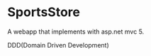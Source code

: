 SportsStore
===========

A webapp that implements with asp.net mvc 5.

DDD(Domain Driven Development)
